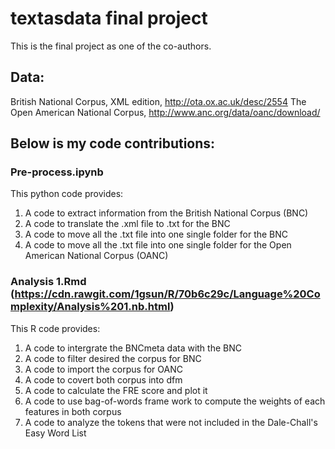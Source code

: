 # textasdata final project 
This is the final project as one of the co-authors. 

## Data:
British National Corpus, XML edition,  http://ota.ox.ac.uk/desc/2554
The Open American National Corpus,  http://www.anc.org/data/oanc/download/

## Below is my code contributions: 
### Pre-process.ipynb
This python code provides:   
1) A code to extract information from the British National Corpus (BNC) 
2) A code to translate the .xml file to .txt for the BNC   
3) A code to move all the .txt file into one single folder for the BNC    
4) A code to move all the .txt file into one single folder for the Open American National Corpus (OANC)

### Analysis 1.Rmd (https://cdn.rawgit.com/1gsun/R/70b6c29c/Language%20Complexity/Analysis%201.nb.html)
This R code provides:    
1) A code to intergrate the BNCmeta data with the BNC
2) A code to filter desired the corpus for BNC
3) A code to import the corpus for OANC 
4) A code to covert both corpus into dfm 
5) A code to calculate the FRE score and plot it
6) A code to use bag-of-words frame work to compute the weights of each features in both corpus 
7) A code to analyze the tokens that were not included in the Dale-Chall's Easy Word List
